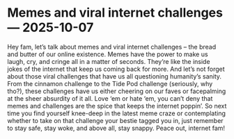 # Memes and viral internet challenges — 2025-10-07

Hey fam, let’s talk about memes and viral internet challenges – the bread and butter of our online existence. Memes have the power to make us laugh, cry, and cringe all in a matter of seconds. They’re like the inside jokes of the internet that keep us coming back for more. And let’s not forget about those viral challenges that have us all questioning humanity’s sanity. From the cinnamon challenge to the Tide Pod challenge (seriously, why tho?), these challenges have us either cheering on our faves or facepalming at the sheer absurdity of it all. Love ‘em or hate ‘em, you can’t deny that memes and challenges are the spice that keeps the internet poppin’. So next time you find yourself knee-deep in the latest meme craze or contemplating whether to take on that challenge your bestie tagged you in, just remember to stay safe, stay woke, and above all, stay snappy. Peace out, internet fam!